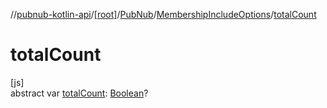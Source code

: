//[pubnub-kotlin-api](../../../../index.md)/[[root]](../../index.md)/[PubNub](../index.md)/[MembershipIncludeOptions](index.md)/[totalCount](total-count.md)

# totalCount

[js]\
abstract var [totalCount](total-count.md): [Boolean](https://kotlinlang.org/api/latest/jvm/stdlib/kotlin/-boolean/index.html)?
